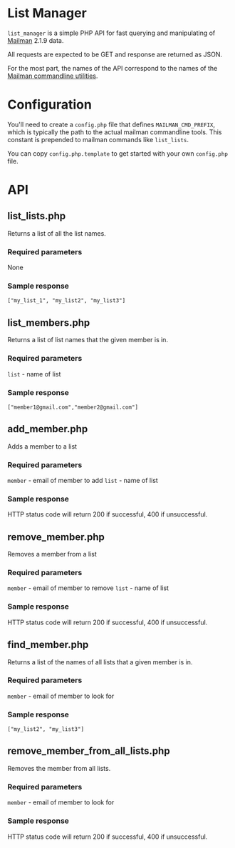 List Manager
=======

`list_manager` is a simple PHP API for fast querying and manipulating of [Mailman](http://www.gnu.org/software/mailman/) 2.1.9 data.

All requests are expected to be GET and response are returned as JSON.

For the most part, the names of the API correspond to the names of the [Mailman commandline utilities](http://wiki.list.org/DOC/4.09%20Summary%20of%20the%20mailman%20bin%20commands).

# Configuration

You'll need to create a `config.php` file that defines `MAILMAN_CMD_PREFIX`, which is typically the path to the actual mailman commandline tools. This constant is prepended to mailman commands like `list_lists`.

You can copy `config.php.template` to get started with your own `config.php` file.

# API

## list_lists.php

Returns a list of all the list names.

### Required parameters

None

### Sample response

```
["my_list_1", "my_list2", "my_list3"]
```

## list_members.php

Returns a list of list names that the given member is in.

### Required parameters

`list` - name of list

### Sample response

```
["member1@gmail.com","member2@gmail.com"]
```

## add_member.php

Adds a member to a list

### Required parameters

`member` - email of member to add
`list` - name of list

### Sample response

HTTP status code will return 200 if successful, 400 if unsuccessful.

## remove_member.php

Removes a member from a list

### Required parameters

`member` - email of member to remove
`list` - name of list

### Sample response

HTTP status code will return 200 if successful, 400 if unsuccessful.

## find_member.php

Returns a list of the names of all lists that a given member is in.

### Required parameters

`member` - email of member to look for

### Sample response

```
["my_list2", "my_list3"]
```

## remove_member_from_all_lists.php

Removes the member from all lists.

### Required parameters

`member` - email of member to look for

### Sample response

HTTP status code will return 200 if successful, 400 if unsuccessful.

